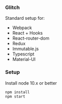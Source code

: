 ### Glitch

Standard setup for:

* Webpack
* React + Hooks
* React-router-dom
* Redux
* Immutable.js
* Typescript
* Material-UI

### Setup

Install node 10.x or better

```
npm install
npm start
```
